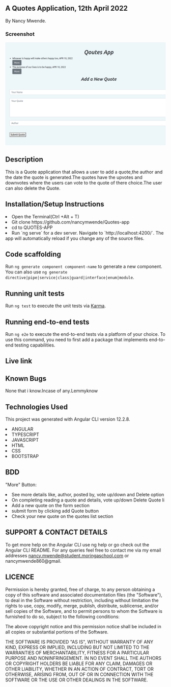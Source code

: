 ## A Quotes Application, 12th April 2022
By Nancy Mwende.

### Screenshot
<img src ="src/assets/quotescnshot.png">


## Description
This is a Quote application that
 allows a user to add a quote,the author and the date the quote is generated.The quotes have the upvotes and downvotes where the users can vote to the quote of there choice.The user can also delete  the Quote.

## Installation/Setup Instructions
<li>Open the Terminal(Ctrl +Alt + T)</li>
<li> Git clone https://github.com/nancymwende/Quotes-app</li>
<li> cd to QUOTES-APP</li>
<li>Run `ng serve` for a dev server. Navigate to `http://localhost:4200/`. The app will automatically reload if you change any of the source files.</li>

## Code scaffolding

Run `ng generate component component-name` to generate a new component. You can also use `ng generate directive|pipe|service|class|guard|interface|enum|module`.

## Running unit tests

Run `ng test` to execute the unit tests via [Karma](https://karma-runner.github.io).

## Running end-to-end tests

Run `ng e2e` to execute the end-to-end tests via a platform of your choice. To use this command, you need to first add a package that implements end-to-end testing capabilities.
 ## Live link


 ## Known Bugs
 None that i know.Incase of any.Lemmyknow


## Technologies Used
This project was generated with Angular CLI version 12.2.8.

<li> ANGULAR </li>
<li> TYPESCRIPT</li>
<li>JAVASCRIPT </li>
<li> HTML</li>
<li> CSS</li>
<li> BOOTSTRAP </li>

## BDD
"More" Button:

<li> See more details like, author, posted by, vote up/down and Delete option </li>
<li> On completing reading a quote and details, vote up/down
Delete Quote li</li>
<li> Add a new quote on the form section </li>
<li> submit form by clicking add Quote button </li>
<li> Check your new quote on the quotes list section</li>

## SUPPORT & CONTACT DETAILS
To get more help on the Angular CLI use ng help or go check out the Angular CLI README. For any queries feel free to contact me via my email addresses nancy.mwende@student.moringaschool.com or nancymwende860@gmail.

## LICENCE

Permission is hereby granted, free of charge, to any person obtaining a copy of this software and associated documentation files (the "Software"), to deal in the Software without restriction, including without limitation the rights to use, copy, modify, merge, publish, distribute, sublicense, and/or sell copies of the Software, and to permit persons to whom the Software is furnished to do so, subject to the following conditions:

The above copyright notice and this permission notice shall be included in all copies or substantial portions of the Software.

THE SOFTWARE IS PROVIDED "AS IS", WITHOUT WARRANTY OF ANY KIND, EXPRESS OR IMPLIED, INCLUDING BUT NOT LIMITED TO THE WARRANTIES OF MERCHANTABILITY, FITNESS FOR A PARTICULAR PURPOSE AND NONINFRINGEMENT. IN NO EVENT SHALL THE AUTHORS OR COPYRIGHT HOLDERS BE LIABLE FOR ANY CLAIM, DAMAGES OR OTHER LIABILITY, WHETHER IN AN ACTION OF CONTRACT, TORT OR OTHERWISE, ARISING FROM, OUT OF OR IN CONNECTION WITH THE SOFTWARE OR THE USE OR OTHER DEALINGS IN THE SOFTWARE.






